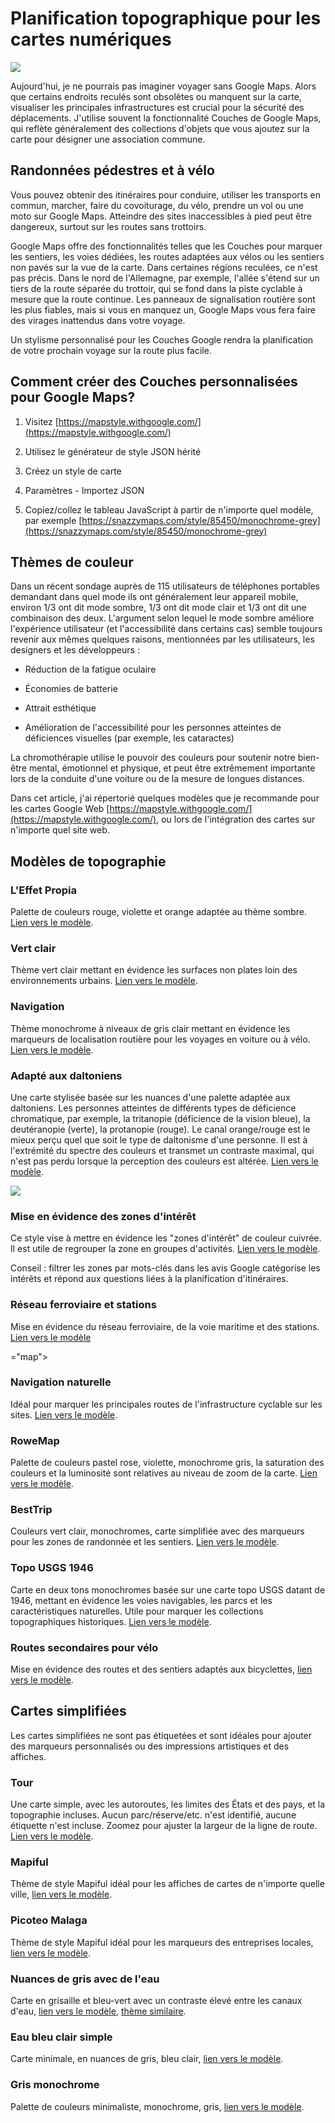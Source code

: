 # Planification topographique pour les cartes numériques

![](https://images.prismic.io/syntia/8933c596-6e38-45e3-ace0-1829a8304ec4_snazzy-image.png?auto=compress,format)

Aujourd'hui, je ne pourrais pas imaginer voyager sans Google Maps. Alors que certains endroits reculés sont obsolètes ou manquent sur la carte, visualiser les principales infrastructures est crucial pour la sécurité des déplacements. J'utilise souvent la fonctionnalité Couches de Google Maps, qui reflète généralement des collections d'objets que vous ajoutez sur la carte pour désigner une association commune.

## Randonnées pédestres et à vélo

Vous pouvez obtenir des itinéraires pour conduire, utiliser les transports en commun, marcher, faire du covoiturage, du vélo, prendre un vol ou une moto sur Google Maps. Atteindre des sites inaccessibles à pied peut être dangereux, surtout sur les routes sans trottoirs.

Google Maps offre des fonctionnalités telles que les Couches pour marquer les sentiers, les voies dédiées, les routes adaptées aux vélos ou les sentiers non pavés sur la vue de la carte. Dans certaines régions reculées, ce n'est pas précis. Dans le nord de l'Allemagne, par exemple, l'allée s'étend sur un tiers de la route séparée du trottoir, qui se fond dans la piste cyclable à mesure que la route continue. Les panneaux de signalisation routière sont les plus fiables, mais si vous en manquez un, Google Maps vous fera faire des virages inattendus dans votre voyage.

Un stylisme personnalisé pour les Couches Google rendra la planification de votre prochain voyage sur la route plus facile.

## Comment créer des Couches personnalisées pour Google Maps?

1. Visitez [https://mapstyle.withgoogle.com/](https://mapstyle.withgoogle.com/)

2. Utilisez le générateur de style JSON hérité

3. Créez un style de carte

4. Paramètres - Importez JSON

5. Copiez/collez le tableau JavaScript à partir de n'importe quel modèle, par exemple [https://snazzymaps.com/style/85450/monochrome-grey](https://snazzymaps.com/style/85450/monochrome-grey)

## Thèmes de couleur

Dans un récent sondage auprès de 115 utilisateurs de téléphones portables demandant dans quel mode ils ont généralement leur appareil mobile, environ 1/3 ont dit mode sombre, 1/3 ont dit mode clair et 1/3 ont dit une combinaison des deux. L'argument selon lequel le mode sombre améliore l'expérience utilisateur (et l'accessibilité dans certains cas) semble toujours revenir aux mêmes quelques raisons, mentionnées par les utilisateurs, les designers et les développeurs :

- Réduction de la fatigue oculaire

- Économies de batterie

- Attrait esthétique

- Amélioration de l'accessibilité pour les personnes atteintes de déficiences visuelles (par exemple, les cataractes)

La chromothérapie utilise le pouvoir des couleurs pour soutenir notre bien-être mental, émotionnel et physique, et peut être extrêmement importante lors de la conduite d'une voiture ou de la mesure de longues distances.

Dans cet article, j'ai répertorié quelques modèles que je recommande pour les cartes Google Web [https://mapstyle.withgoogle.com/](https://mapstyle.withgoogle.com/), ou lors de l'intégration des cartes sur n'importe quel site web.

## Modèles de topographie

### L'Effet Propia

Palette de couleurs rouge, violette et orange adaptée au thème sombre.
[Lien vers le modèle](https://snazzymaps.com/style/111/the-propia-effect).
<div id="propia-effect-map" class="map"></div>

### Vert clair

Thème vert clair mettant en évidence les surfaces non plates loin des environnements urbains.
[Lien vers le modèle](https://snazzymaps.com/style/59/light-green).
<div id="light-green-map" class="map"></div>

### Navigation

Thème monochrome à niveaux de gris clair mettant en évidence les marqueurs de localisation routière pour les voyages en voiture ou à vélo.
[Lien vers le modèle](https://snazzymaps.com/style/4069/navigation).

### Adapté aux daltoniens

Une carte stylisée basée sur les nuances d'une palette adaptée aux daltoniens. Les personnes atteintes de différents types de déficience chromatique, par exemple, la tritanopie (déficience de la vision bleue), la deutéranopie (verte), la protanopie (rouge). Le canal orange/rouge est le mieux perçu quel que soit le type de daltonisme d'une personne. Il est à l'extrémité du spectre des couleurs et transmet un contraste maximal, qui n'est pas perdu lorsque la perception des couleurs est altérée.
[Lien vers le modèle](https://snazzymaps.com/style/114/colorblind-friendly).

![](https://images.prismic.io/syntia/697c51f6-174a-4774-8500-3b2af3a9d3f5_tritanopia-deuteranopia-protanopia.jpg?auto=compress,format)
<div id="colorblind-friendly-map" class="map"></div>

### Mise en évidence des zones d'intérêt

Ce style vise à mettre en évidence les "zones d'intérêt" de couleur cuivrée. Il est utile de regrouper la zone en groupes d'activités.
[Lien vers le modèle](https://snazzymaps.com/style/276636/areas-of-interest-highlight).

Conseil : filtrer les zones par mots-clés dans les avis Google catégorise les intérêts et répond aux questions liées à la planification d'itinéraires.

<div id="areas-of-interest-map" class="map"></div>

### Réseau ferroviaire et stations

Mise en évidence du réseau ferroviaire, de la voie maritime et des stations.
[Lien vers le modèle](https://snazzymaps.com/style/76037/rail-network-and-stations)

<div id="rail-network-and-stations-map" class

="map"></div>

### Navigation naturelle

Idéal pour marquer les principales routes de l'infrastructure cyclable sur les sites.
[Lien vers le modèle](https://snazzymaps.com/style/19607/natural-navigation).

<div id="natural-navigation-map" class="map"></div>

### RoweMap

Palette de couleurs pastel rose, violette, monochrome gris, la saturation des couleurs et la luminosité sont relatives au niveau de zoom de la carte.
[Lien vers le modèle](https://snazzymaps.com/style/40616/rowemap).

<div id="rowe-map-map" class="map"></div>

### BestTrip

Couleurs vert clair, monochromes, carte simplifiée avec des marqueurs pour les zones de randonnée et les sentiers. [Lien vers le modèle](https://snazzymaps.com/style/20730/besttrip).

<div id="best-trip-map" class="map"></div>

### Topo USGS 1946

Carte en deux tons monochromes basée sur une carte topo USGS datant de 1946, mettant en évidence les voies navigables, les parcs et les caractéristiques naturelles. Utile pour marquer les collections topographiques historiques.
[Lien vers le modèle](https://snazzymaps.com/style/103965/usgs-topo-1946).

<div id="usgs-topo-map" class="map"></div>

### Routes secondaires pour vélo

Mise en évidence des routes et des sentiers adaptés aux bicyclettes,
[lien vers le modèle](https://snazzymaps.com/style/7800/biking-secondary-roads).

## Cartes simplifiées

Les cartes simplifiées ne sont pas étiquetées et sont idéales pour ajouter des marqueurs personnalisés ou des impressions artistiques et des affiches.

### Tour

Une carte simple, avec les autoroutes, les limites des États et des pays, et la topographie incluses. Aucun parc/réserve/etc. n'est identifié, aucune étiquette n'est incluse. Zoomez pour ajuster la largeur de la ligne de route.
[Lien vers le modèle](https://snazzymaps.com/style/97220/tour-tour-tour).

<div id="tour-map" class="map"></div>

### Mapiful

Thème de style Mapiful idéal pour les affiches de cartes de n'importe quelle ville,
[lien vers le modèle](https://snazzymaps.com/style/146099/like-mapiful).

<div id="mapiful-map" class="map"></div>

### Picoteo Malaga

Thème de style Mapiful idéal pour les marqueurs des entreprises locales,
[lien vers le modèle](https://snazzymaps.com/style/13110/picoteo-malaga).

<div id="picoteo-malaga-map" class="map"></div>

### Nuances de gris avec de l'eau

Carte en grisaille et bleu-vert avec un contraste élevé entre les canaux d'eau,
[lien vers le modèle](https://snazzymaps.com/style/20028/greyscale-w-water),
[thème similaire](https://snazzymaps.com/style/213493/water-only).

<div id="greyscale-water-map" class="map"></div>

### Eau bleu clair simple

Carte minimale, en nuances de gris, bleu clair,
[lien vers le modèle](https://snazzymaps.com/style/62520/light-blue-water-simple).

<div id="light-blue-water-map" class="map"></div>

### Gris monochrome

Palette de couleurs minimaliste, monochrome, gris,
[lien vers le modèle](https://snazzymaps.com/style/85450/monochrome-grey).

<div id="monochrome-grey-map" class="map"></div>
